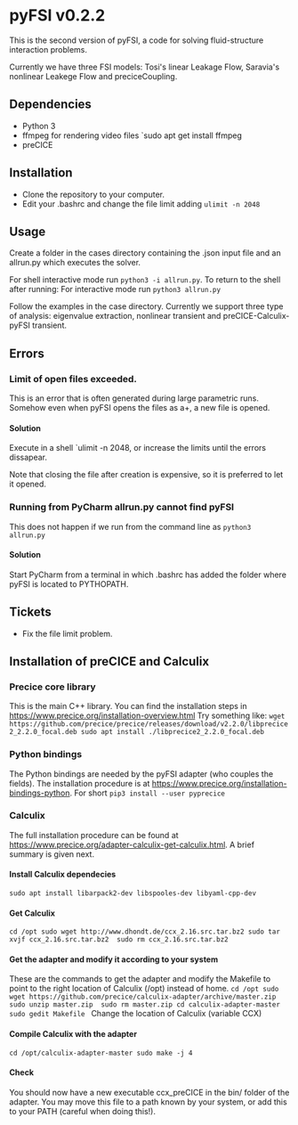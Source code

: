# pyFSI v0.2.2

This is the second version of pyFSI, a code for solving fluid-structure interaction problems.

Currently we have three FSI models: Tosi's linear Leakage Flow, Saravia's nonlinear Leakege Flow and preciceCoupling.

## Dependencies
* Python 3
* ffmpeg for rendering video files `sudo apt get install ffmpeg
* preCICE

## Installation
* Clone the repository to your computer.
* Edit your .bashrc and change the file limit adding `ulimit -n 2048`

## Usage

Create a folder in the cases directory containing the .json input file and an allrun.py which executes the solver. 

For shell interactive mode run `python3 -i allrun.py`. To return to the shell after running: For interactive mode run `python3 allrun.py`

Follow the examples in the case directory. Currently we support three type of analysis: eigenvalue extraction, nonlinear transient and preCICE-Calculix-pyFSI transient. 

## Errors

### Limit of open files exceeded. 
This is an error that is often generated during large parametric runs. Somehow even when pyFSI opens the files as a+, a new file is opened. 

#### Solution
Execute in a shell `ulimit -n 2048, or increase the limits until the errors dissapear. 

Note that closing the file after creation is expensive, so it is preferred to let it opened. 

### Running from PyCharm allrun.py cannot find pyFSI
This does not happen if we run from the command line as `python3 allrun.py`

#### Solution
Start PyCharm from a terminal in which .bashrc has added the folder where pyFSI is located to PYTHOPATH. 


## Tickets
* Fix the file limit problem.  


## Installation of preCICE and Calculix
### Precice core library
This is the main C++ library. You can find the installation steps in https://www.precice.org/installation-overview.html
Try something like: 
`wget https://github.com/precice/precice/releases/download/v2.2.0/libprecice2_2.2.0_focal.deb
sudo apt install ./libprecice2_2.2.0_focal.deb` 

### Python bindings
The Python bindings are needed by the pyFSI adapter (who couples the fields). The installation procedure is at https://www.precice.org/installation-bindings-python.
For short `pip3 install --user pyprecice` 

### Calculix
The full installation procedure can be found at https://www.precice.org/adapter-calculix-get-calculix.html.
A brief summary is given next.

#### Install Calculix dependecies
`sudo apt install libarpack2-dev libspooles-dev libyaml-cpp-dev`

#### Get Calculix 
`cd /opt
sudo wget http://www.dhondt.de/ccx_2.16.src.tar.bz2
sudo tar xvjf ccx_2.16.src.tar.bz2 
sudo rm ccx_2.16.src.tar.bz2`

#### Get the adapter and modify it according to your system
These are the commands to get the adapter and modify the Makefile to point to the right location of Calculix (/opt) instead of home. 
`cd /opt
sudo wget https://github.com/precice/calculix-adapter/archive/master.zip 
sudo unzip master.zip 
sudo rm master.zip
cd calculix-adapter-master
sudo gedit Makefile
`
Change the location of Calculix (variable CCX)

#### Compile Calculix with the adapter
`cd /opt/calculix-adapter-master
sudo make -j 4`

#### Check
You should now have a new executable ccx_preCICE in the bin/ folder of the adapter. You may move this file to a path known by your system, or add this to your PATH (careful when doing this!).



